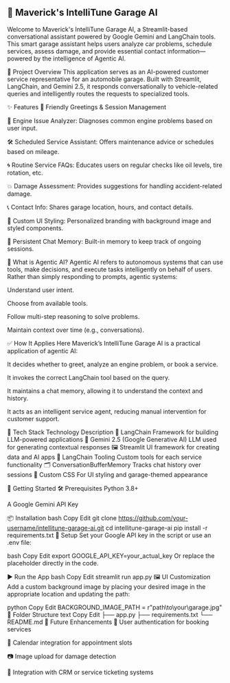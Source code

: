 ## 🚗 Maverick's IntelliTune Garage AI
Welcome to Maverick's IntelliTune Garage AI, a Streamlit-based conversational assistant powered by Google Gemini and LangChain tools. This smart garage assistant helps users analyze car problems, schedule services, assess damage, and provide essential contact information—powered by the intelligence of Agentic AI.



🔧 Project Overview
This application serves as an AI-powered customer service representative for an automobile garage. Built with Streamlit, LangChain, and Gemini 2.5, it responds conversationally to vehicle-related queries and intelligently routes the requests to specialized tools.

✨ Features
👋 Friendly Greetings & Session Management

🚗 Engine Issue Analyzer: Diagnoses common engine problems based on user input.

🛠️ Scheduled Service Assistant: Offers maintenance advice or schedules based on mileage.

🌀 Routine Service FAQs: Educates users on regular checks like oil levels, tire rotation, etc.

💥 Damage Assessment: Provides suggestions for handling accident-related damage.

📞 Contact Info: Shares garage location, hours, and contact details.

🎨 Custom UI Styling: Personalized branding with background image and styled components.

💬 Persistent Chat Memory: Built-in memory to keep track of ongoing sessions.

🤖 What is Agentic AI?
Agentic AI refers to autonomous systems that can use tools, make decisions, and execute tasks intelligently on behalf of users. Rather than simply responding to prompts, agentic systems:

Understand user intent.

Choose from available tools.

Follow multi-step reasoning to solve problems.

Maintain context over time (e.g., conversations).

✅ How It Applies Here
Maverick’s IntelliTune Garage AI is a practical application of agentic AI:

It decides whether to greet, analyze an engine problem, or book a service.

It invokes the correct LangChain tool based on the query.

It maintains a chat memory, allowing it to understand the context and history.

It acts as an intelligent service agent, reducing manual intervention for customer support.

🧠 Tech Stack
Technology	Description
🧠 LangChain	Framework for building LLM-powered applications
🧠 Gemini 2.5 (Google Generative AI)	LLM used for generating contextual responses
🖼️ Streamlit	UI framework for creating data and AI apps
🧰 LangChain Tooling	Custom tools for each service functionality
🗂️ ConversationBufferMemory	Tracks chat history over sessions
🎨 Custom CSS	For UI styling and garage-themed appearance

🚀 Getting Started
🛠️ Prerequisites
Python 3.8+

A Google Gemini API Key

📦 Installation
bash
Copy
Edit
git clone https://github.com/your-username/intellitune-garage-ai.git
cd intellitune-garage-ai
pip install -r requirements.txt
🔑 Setup
Set your Google API key in the script or use an .env file:

bash
Copy
Edit
export GOOGLE_API_KEY=your_actual_key
Or replace the placeholder directly in the code.

▶️ Run the App
bash
Copy
Edit
streamlit run app.py
🖼️ UI Customization
Add a custom background image by placing your desired image in the appropriate location and updating the path:

python
Copy
Edit
BACKGROUND_IMAGE_PATH = r"path\to\your\garage.jpg"
📂 Folder Structure
text
Copy
Edit
├── app.py
├── requirements.txt
└── README.md
🧩 Future Enhancements
🔐 User authentication for booking services

📆 Calendar integration for appointment slots

📷 Image upload for damage detection

🔄 Integration with CRM or service ticketing systems
